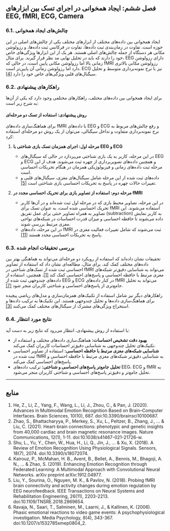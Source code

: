 ## فصل ششم: ایجاد همخوانی در اجرای تسک بین ابزارهای EEG, fMRI, ECG, Camera

### 6.1. چالش‌های ایجاد همخوانی

ایجاد همخوانی بین داده‌های مختلف از ابزارهای مختلف یکی از چالش‌های اصلی در این حوزه است. تفاوت در زمان‌بندی ثبت داده‌ها، تفاوت در فرکانس ثبت داده‌ها، و رزولوشن مکانی هر دستگاه از جمله چالش‌های اصلی هستند. هر یک از این ابزارها ویژگی‌های خاص خود را دارند که باید در تحلیل نهایی مد نظر قرار گیرند. برای مثال، EEG دارای رزولوشن زمانی بالا اما رزولوشن مکانی پایین است، در حالی که fMRI رزولوشن مکانی بالاتری دارد اما رزولوشن زمانی آن پایین‌تر است. ECG نیز با نرخ نمونه‌برداری متوسط و تحلیل سیگنال‌های قلبی ویژگی‌های خاص خود را دارد [[4]](#Enhancing-Emotion-Recognition-through-Federated-Learning:-A-Multimodal-Approach-with-Convolutional-Neural-Networks).

### 6.2. راهکارهای پیشنهادی

برای ایجاد همخوانی بین داده‌های مختلف، راهکارهای مختلفی وجود دارد که یکی از آن‌ها به شرح زیر است:

#### روش پیشنهادی: استفاده از تسک دو مرحله‌ای

برای هماهنگ‌سازی داده‌های fMRI با داده‌های EEG و ECG و رفع چالش‌های مربوط به نرخ نمونه‌برداری متفاوت و تداخل سیگنالی، می‌توان از یک روش دو مرحله‌ای استفاده کرد:

1. **مرحله اول: اجرای همزمان تسک بازی شناختی با EEG و ECG**
   - در این مرحله، کاربر به یک بازی شناختی می‌پردازد در حالی که سیگنال‌های EEG و ECG و همچنین داده‌های تصویربرداری از چهره ثبت می‌شوند. هدف از این مرحله ثبت داده‌های زمانی و فیزیولوژیکی همزمان در هنگام تحریکات احساسی است.
   - داده‌های ثبت شده از این مرحله شامل سیگنال‌های مغزی، سیگنال‌های قلبی و تغییرات حالات چهره در پاسخ به تحریکات احساسی بازی شناختی است [[5]](#Probing-fMRI-brain-connectivity-and-activity-changes-during-emotion-regulation-by-EEG-neurofeedback).

2. **مرحله دوم: استفاده از تصاویر بازی برای تحریک احساسی مجدد در fMRI**
   - در این مرحله، تصاویر محیط بازی که در مرحله اول ثبت شده‌اند و در آن‌ها کاربر تحریک احساسی شده است، به عنوان تسک برای fMRI استفاده می‌شوند. این تصاویر به همراه تصاویر خنثی برای عمل تفریق (subtraction) به کاربر نمایش داده می‌شوند تا حافظه احساسی و میزان قدرت احساسات در شبکه‌های نواحی مغزی مرتبط بررسی شوند.
   - در این مرحله، داده‌های fMRI ثبت می‌شوند که شامل تغییرات فعالیت مغزی در پاسخ به تحریکات احساسی مجدد هستند [[11]](#Phasic-emotional-reactions-to-video-game-events:-A-psychophysiological-investigation).

### 6.3. بررسی تحقیقات انجام شده

تحقیقات نشان داده‌اند که استفاده از رویکرد دو مرحله‌ای می‌تواند به هماهنگی بهتر بین داده‌های مختلف کمک کند. برای مثال، مطالعه‌ای نشان داد که استفاده از تصاویر احساسی ثبت شده از تسک‌های شناختی در fMRI می‌تواند به شناسایی دقیق‌تر شبکه‌های مغزی مرتبط با حافظه احساسی و پاسخ‌های احساسی کمک کند [[1]](#Fine-Grained-Emotion-Recognition-Using-Brain-Heart-Interplay-Measurements-and-eXplainable-Convolutional-Neural-Networks). همچنین، استفاده از داده‌های چندوجهی ثبت شده از EEG و ECG در کنار داده‌های fMRI می‌تواند به تحلیل جامع‌تری از پاسخ‌های احساسی و شناختی کاربران منجر شود [[7]](Heart-brain-connections:-phenotypic-and-genetic-insights-from-40,000-cardiac-and-brain-magnetic-resonance-images-Nature-Communications).

راهکارهای دیگر نیز شامل استفاده از تکنیک‌های همزمان‌سازی و مدل‌های ریاضی پیچیده برای هماهنگ‌سازی داده‌ها و تحلیل چندوجهی هستند. این تکنیک‌ها به ترکیب داده‌ها و استخراج ویژگی‌های مشترک از سیگنال‌های مختلف کمک می‌کنند [[3]](#A-Review-of-Emotion-Recognition-Using-Physiological-Signals).

### 6.4. نتایج مورد انتظار

با استفاده از روش پیشنهادی، انتظار می‌رود که نتایج زیر به دست آید:

- **بهبود دقت تشخیص احساسات:** هماهنگ‌سازی داده‌های مختلف و استفاده از تکنیک‌های تحلیل چندوجهی به شناسایی دقیق‌تر احساسات کاربران کمک می‌کند.
- **شناسایی شبکه‌های مغزی مرتبط با حافظه احساسی:** استفاده از تصاویر احساسی ثبت شده در fMRI به شناسایی دقیق‌تر شبکه‌های مغزی مرتبط با حافظه احساسی و پاسخ‌های احساسی کمک می‌کند.
- **تحلیل جامع‌تر پاسخ‌های احساسی و شناختی:** ترکیب داده‌های EEG، ECG و fMRI به تحلیل جامع‌تر و دقیق‌تر پاسخ‌های احساسی و شناختی کاربران منجر می‌شود.

---

## منابع

1. He, Z., Li, Z., Yang, F., Wang, L., Li, J., Zhou, C., & Pan, J. (2020). Advances in Multimodal Emotion Recognition Based on Brain–Computer Interfaces. Brain Sciences, 10(10), 687. doi:10.3390/brainsci10100687.
2. Zhao, S., Bhattacharyya, P., Merkey, S., Xu, L., Peltzer, B., Zhang, J., ... & Liu, C. (2021). Heart-brain connections: phenotypic and genetic insights from 40,000 cardiac and brain magnetic resonance images. Nature Communications, 12(1), 1-11. doi:10.1038/s41467-021-21726-w.
3. Shu, L., Yu, Y., Chen, W., Hua, H., Li, Q., Jin, J., ... & Xu, X. (2018). A Review of Emotion Recognition Using Physiological Signals. Sensors, 18(7), 2074. doi:10.3390/s18072074.
4. Kairouz, P., McMahan, H. B., Avent, B., Bellet, A., Bennis, M., Bhagoji, A. N., ... & Zhao, S. (2019). Enhancing Emotion Recognition through Federated Learning: A Multimodal Approach with Convolutional Neural Networks. arXiv preprint arXiv:1912.04977.
5. Liu, Y., Sourina, O., Nguyen, M. K., & Pavlov, N. (2018). Probing fMRI brain connectivity and activity changes during emotion regulation by EEG neurofeedback. IEEE Transactions on Neural Systems and Rehabilitation Engineering, 26(11), 2203-2213. doi:10.1109/TNSRE.2018.2869654.
6. Ravaja, N., Saari, T., Salminen, M., Laarni, J., & Kallinen, K. (2006). Phasic emotional reactions to video game events: A psychophysiological investigation. Media Psychology, 8(4), 343-367. doi:10.1207/s1532785xmep0804_2.